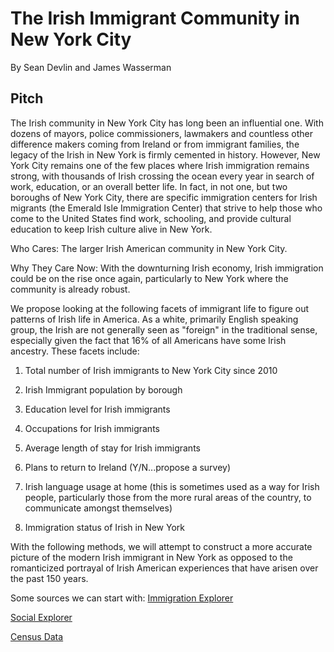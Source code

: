 # The Irish Immigrant Community in New York City

By Sean Devlin and James Wasserman

## Pitch

The Irish community in New York City has long been an influential one.  With dozens of mayors, police commissioners, lawmakers and countless other difference makers coming from Ireland or from immigrant families, the legacy of the Irish in New York is firmly cemented in history.  However, New York City remains one of the few places where Irish immigration remains strong, with thousands of Irish crossing the ocean every year in search of work, education, or an overall better life.  In fact, in not one, but two boroughs of New York City, there are specific immigration centers for Irish migrants (the Emerald Isle Immigration Center) that strive to help those who come to the United States find work, schooling, and provide cultural education to keep Irish culture alive in New York.

Who Cares: The larger Irish American community in New York City.

Why They Care Now: With the downturning Irish economy, Irish immigration could be on the rise once again, particularly to New York where the community is already robust.

We propose looking at the following facets of  immigrant life to figure out patterns of Irish life in America.  As a white, primarily English speaking group, the Irish are not generally seen as "foreign" in the traditional sense, especially given the fact that 16% of all Americans have some Irish ancestry.  These facets include:

1. Total number of Irish immigrants to New York City since 2010

2. Irish Immigrant population by borough

3. Education level for Irish immigrants

4. Occupations for Irish immigrants

5. Average length of stay for Irish immigrants

6. Plans to return to Ireland (Y/N...propose a survey)

7. Irish language usage at home (this is sometimes used as a way for Irish people, particularly those from the more rural areas of the country, to communicate amongst themselves)

8. Immigration status of Irish in New York

With the following methods, we will attempt to construct a more accurate picture of the modern Irish immigrant in New York as opposed to the romanticized portrayal of Irish American experiences that have arisen over the past 150 years.

Some sources we can start with: 
[Immigration Explorer](http://www.nytimes.com/interactive/2009/03/10/us/20090310-immigration-explorer.html?_r=0)

[Social Explorer](http://www.socialexplorer.com/)

[Census Data](http://www.census.gov/data/data-tools.html)
